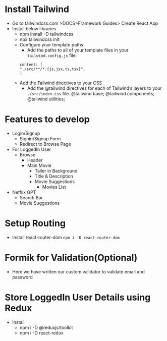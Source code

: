 # Install Tailwind
- Go to tailwindcss.com >DOCS>Framework Guides> Create React App
- Install below libraries
    - npm install -D tailwindcss
    - npx tailwindcss init
    - Configure your template paths
        - Add the paths to all of your template files in your `tailwind.config.js` file.
        ```
        content: [
        "./src/**/*.{js,jsx,ts,tsx}",
        ]
        ```
    - Add the Tailwind directives to your CSS
        - Add the @tailwind directives for each of Tailwind’s layers to your `./src/index.css` file.
        @tailwind base;
        @tailwind components;
        @tailwind utilities;
# Features to develop
- Login/Signup
    - Signin/Signup Form
    - Redirect to Browse Page
- For LoggedIn User
    - Browse
        + Header
        + Main Movie
            - Tailer in Background
            - Title & Description
            - Movie Suggestions
                + Movies List
- Netflix GPT
    - Search Bar
    - Movie Suggestions

# Setup Routing
- Install react-router-dom
    `npm i -D react-router-dom `

# Formik for Validation(Optional)
- Here we have written our custom validator to validate email and password

# Store LoggedIn User Details using Redux
- Install 
    - npm i -D @reduxjs/toolkit
    - npm i -D react-redux


